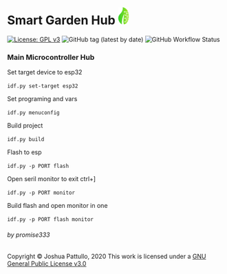 # Smart Garden Hub <img src="./res/logo_small.png" alt="drawing" width="25"/>
[![License: GPL v3](https://img.shields.io/badge/License-GPLv3-blue.svg?style=flat-square)](https://www.gnu.org/licenses/gpl-3.0)
![GitHub tag (latest by date)](https://img.shields.io/github/v/tag/promise333-smart-garden/Hub_Microctl?style=flat-square)
![GitHub Workflow Status](https://img.shields.io/github/workflow/status/promise333-smart-garden/Hub_Microctl/main?style=flat-square)

### Main Microcontroller Hub

Set target device to esp32

`idf.py set-target esp32`

Set programing and vars

`idf.py menuconfig`

Build project

`idf.py build`

Flash to esp

`idf.py -p PORT flash`

Open seril monitor to exit ctrl+]

`idf.py -p PORT monitor`

Build flash and open monitor in one

`idf.py -p PORT flash monitor`

###### by promise333

Copyright © Joshua Pattullo, 2020
This work is licensed under a <a rel="license" href="http://creativecommons.org/licenses/by-sa/4.0/">GNU General Public License v3.0</a>
